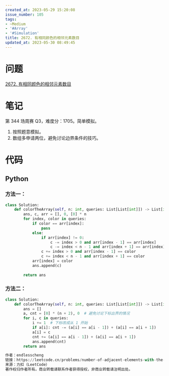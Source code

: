 ```yaml
---
created_at: 2023-05-29 15:20:08
issue_number: 105
tags:
- ~Medium
- '#Array'
- '#Simulation'
title: 2672. 有相同颜色的相邻元素数目
updated_at: 2023-05-30 08:49:45
---
```


# 问题

[2672. 有相同颜色的相邻元素数目](https://leetcode.cn/problems/number-of-adjacent-elements-with-the-same-color/)

# 笔记

第 344 场周赛 Q3，难度分：1705。简单模拟。

1. 按照题意模拟。
2. 数组多申请两位，避免讨论边界条件的技巧。

# 代码

## Python

### 方法一：

```python
class Solution:
    def colorTheArray(self, n: int, queries: List[List[int]]) -> List[int]:
        ans, c, arr = [], 0, [0] * n
        for index, color in queries:
            if color == arr[index]:
                pass
            else:
                if arr[index] != 0:
                    c -= index > 0 and arr[index - 1] == arr[index]
                    c -= index < n - 1 and arr[index + 1] == arr[index]
                c += index > 0 and arr[index - 1] == color
                c += index < n - 1 and arr[index + 1] == color
            arr[index] = color
            ans.append(c)
        
        return ans
```

### 方法二：

```python
class Solution:
    def colorTheArray(self, n: int, queries: List[List[int]]) -> List[int]:
        ans = []
        a, cnt = [0] * (n + 2), 0  # 避免讨论下标出界的情况
        for i, c in queries:
            i += 1  # 下标改成从 1 开始
            if a[i]: cnt -= (a[i] == a[i - 1]) + (a[i] == a[i + 1])
            a[i] = c
            cnt += (a[i] == a[i - 1]) + (a[i] == a[i + 1])
            ans.append(cnt)
        return ans

作者：endlesscheng
链接：https://leetcode.cn/problems/number-of-adjacent-elements-with-the-same-color/solution/mo-ni-pythonjavacgo-by-endlesscheng-42qp/
来源：力扣（LeetCode）
著作权归作者所有。商业转载请联系作者获得授权，非商业转载请注明出处。
```